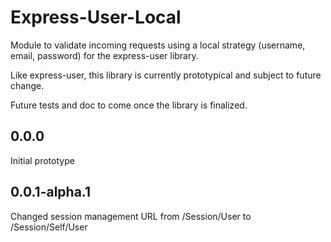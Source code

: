 Express-User-Local
==================

Module to validate incoming requests using a local strategy (username, email, password) for the express-user library.

Like express-user, this library is currently prototypical and subject to future change.

Future tests and doc to come once the library is finalized.

0.0.0 
-----

Initial prototype

0.0.1-alpha.1
-------------

Changed session management URL from /Session/User to /Session/Self/User
